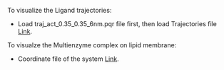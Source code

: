 To visualize the Ligand trajectories: <br>
- Load traj_act_0.35_0.35_6nm.pqr file first, then load Trajectories file [Link](https://drive.google.com/file/d/1AsPRC13KhEJ09sztvBn9hs81fiI6ev5f/view?usp=drive_link).

To visualze the Multienzyme complex on lipid membrane: <br>
- Coordinate file of the system [Link](https://drive.google.com/file/d/13TBhUErSd5BO3cNpT7IJWedG2H79zN9B/view?usp=drive_link).
